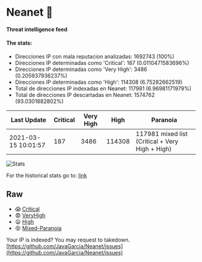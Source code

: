 # Neanet :hocho:
#### Threat intelligence feed
#### The stats:

- Direcciones IP con mala reputacion analizadas: 1692743 (100%)
- Direcciones IP determinadas como 'Critical':  187 (0.0110471583696%)
- Direcciones IP determinadas como 'Very High':  3486 (0.205937936237%)
- Direcciones IP determinadas como 'High':  114308 (6.75282662519)
- Total de direcciones IP indexadas en Neanet:  117981 (6.96981171979%)
- Total de direcciones IP descartadas en Neanet:  1574762 (93.0301882802%)

| Last Update | Critical | Very High | High | Paranoia |
| --- | --- | --- | --- | --- |
| 2021-03-15 10:01:57 | 187 | 3486 | 114308 | 117981 mixed list (Critical + Very High + High)|

![Stats](https://docs.google.com/spreadsheets/d/e/2PACX-1vSnaNMIXVabIpDJjufMlzH7poXnshF3mgd8Is1g9ytUEzVsP5my4Trn8f-xkoLLQ38xpL3HtmUexLo6/pubchart?oid=501124687&format=image)

For the historical stats go to: [link](/stats.csv)
## Raw
- :scream: [Critical](https://raw.githubusercontent.com/JavaGarcia/Neanet/master/blacklists/neanet_critical.txt)
- :fearful: [VeryHigh](https://raw.githubusercontent.com/JavaGarcia/Neanet/master/blacklists/neanet_veryHigh.txtt)
- :frowning: [High](https://raw.githubusercontent.com/JavaGarcia/Neanet/master/blacklists/neanet_high.txt)
- :dizzy_face: [Mixed-Paranoia](https://raw.githubusercontent.com/JavaGarcia/Neanet/master/blacklists/neanet_all.txt)


Your IP is indexed? You may request to takedown. [https://github.com/JavaGarcia/Neanet/issues](https://github.com/JavaGarcia/Neanet/issues)















































































































































































































































































































































































































































































































































































































































































































































































































































































































































































































































































































































































































































































































































































































































































































































































































































































































































































































































































































































































































































































































































































































































































































































































































































































































































































































































































































































































































































































































































































































































































































































































































































































































































































































































































































































































































































































































































































































































































































































































































































































































































































































































































































































































































































































































































































































































































































































































































































































































































































































































































